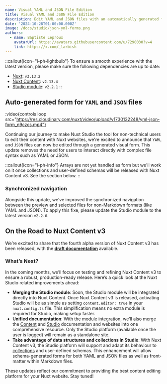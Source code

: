 ```yaml
---
name: Visual YAML and JSON File Edition
title: Visual YAML and JSON File Edition
description: Edit YAML and JSON files with an automatically generated form.
date: '2024-10-28T01:00:00.000Z'
image: /docs/studio/json-yml-forms.png
authors:
  - name: Baptiste Leproux
    avatarUrl: https://avatars.githubusercontent.com/u/7290030?v=4
    link: https://x.com/_larbish
---
```


::callout{icon="i-ph-lightbulb"}
To ensure a smooth experience with the latest version, please make sure the following dependencies are up to date:

- [Nuxt](https://nuxt.com): `v3.13.2`
- [Nuxt Content](https://content.nuxtjs.org): `v2.13.4`
- [Studio module](https://github.com/nuxtlabs/studio-module): `v2.2.1`
::

## Auto-generated form for `YAML` and `JSON` files

:video{controls loop src="https://res.cloudinary.com/nuxt/video/upload/v1730132248/yml-json-form_n9czcs.mp4"}

Continuing our journey to make Nuxt Studio the tool for non-technical users to edit their content with Nuxt websites, we're excited to announce that `YAML` and `JSON` files can now be edited through a generated visual form. This update removes the need for users to interact directly with complex file syntax such as YAML or JSON.

::callout{icon="i-ph-info"}
Arrays are not yet handled as form but we'll work on it once collections and user-defined schemas will be released with Nuxt Content v3. See the section below.
::

### Synchronized navigation

Alongside this update, we’ve improved the synchronized navigation between the preview and selected files for non-Markdown formats (like YAML and JSON). To apply this fixe, please update the Studio module to the latest version `v2.2.0`.

## On the Road to Nuxt Content v3

We’re excited to share that the fourth alpha version of Nuxt Content v3 has been released, with the [**draft documentation**](https://content3.nuxt.dev/) available.

### What’s Next?

In the coming months, we’ll focus on testing and refining Nuxt Content v3 to ensure a robust, production-ready release. Here’s a quick look at the Nuxt Studio related improvements ahead:

- **Merging the Studio module**: Soon, the Studio module will be integrated directly into Nuxt Content. Once Nuxt Content v3 is released, activating Studio will be as simple as setting `content.editor: true` in your `nuxt.config.ts` file. This simplification means no extra module is required for Studio, making setup faster.
- **Unified documentation**: With the module integration, we’ll also merge the [Content](https://content.nuxt.com) and [Studio](https://nuxt.studio) documentation and websites into one comprehensive resource. Only the Studio platform (available once the user is logged) will remain as a standalone site.
- **Take advantage of data structures and collections in Studio**: With Nuxt Content v3, the Studio platform will support and adapt its behaviour to [collections](https://content3.nuxt.dev/getting-started/collections) and user-defined schemas. This enhancement will allow schema-generated forms for both YAML and JSON files as well as front-matter within Markdown files.

These updates reflect our commitment to providing the best content editing platform for your Nuxt website. Stay tuned!
